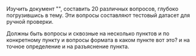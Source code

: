Изучить документ "", составить 20 различных вопросов, глубоко погрузившись в тему. Эти вопросы составляют тестовый датасет для ручной проверки.

Должны быть вопросы и сквозные на несколько пунктов и по конкретному пункту и вопросы формата в каком пункте вот это? и на точное определение и на разъяснение пункта.